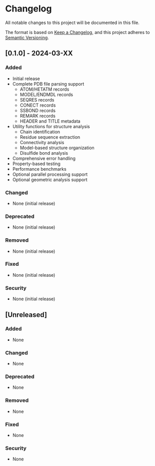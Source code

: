 # Changelog

All notable changes to this project will be documented in this file.

The format is based on [Keep a Changelog](https://keepachangelog.com/en/1.0.0/),
and this project adheres to [Semantic Versioning](https://semver.org/spec/v2.0.0.html).

## [0.1.0] - 2024-03-XX

### Added
- Initial release
- Complete PDB file parsing support
  - ATOM/HETATM records
  - MODEL/ENDMDL records
  - SEQRES records
  - CONECT records
  - SSBOND records
  - REMARK records
  - HEADER and TITLE metadata
- Utility functions for structure analysis
  - Chain identification
  - Residue sequence extraction
  - Connectivity analysis
  - Model-based structure organization
  - Disulfide bond analysis
- Comprehensive error handling
- Property-based testing
- Performance benchmarks
- Optional parallel processing support
- Optional geometric analysis support

### Changed
- None (initial release)

### Deprecated
- None (initial release)

### Removed
- None (initial release)

### Fixed
- None (initial release)

### Security
- None (initial release)

## [Unreleased]

### Added
- None

### Changed
- None

### Deprecated
- None

### Removed
- None

### Fixed
- None

### Security
- None 